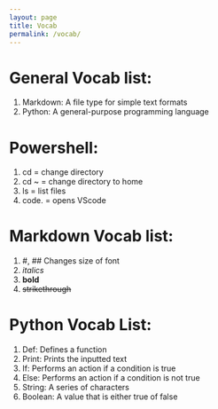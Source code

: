 ```yaml
---
layout: page
title: Vocab
permalink: /vocab/
---
```


# General Vocab list:

1. Markdown: A file type for simple text formats
2. Python: A general-purpose programming language

# Powershell:

1. cd = change directory
2. cd ~ = change directory to home
3. ls = list files
4. code. = opens VScode

# Markdown Vocab list:

1. #, ## Changes size of font
2. *italics*
3. **bold**
4. ~~strikethrough~~

# Python Vocab List:

1. Def: Defines a function
2. Print: Prints the inputted text
3. If: Performs an action if a condition is true
4. Else: Performs an action if a condition is not true
5. String: A series of characters
6. Boolean: A value that is either true of false
